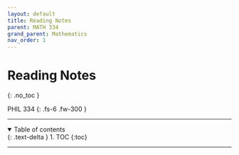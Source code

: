 ```yaml
---
layout: default
title: Reading Notes
parent: MATH 334
grand_parent: Mathematics
nav_order: 1
---
```


# Reading Notes
{: .no_toc }

PHIL 334
{: .fs-6 .fw-300 }

---

<details open markdown="block">
  <summary>
    Table of contents
  </summary>
  {: .text-delta }
1. TOC
{:toc}
</details>

---


